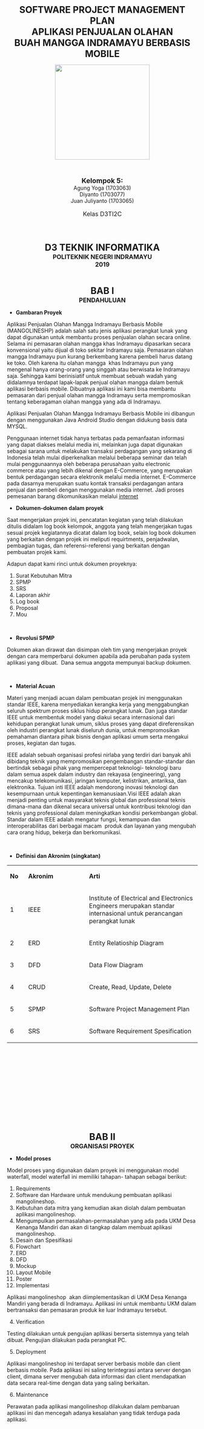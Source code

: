 <p align="center"><font size="5"><b>SOFTWARE PROJECT MANAGEMENT PLAN</b></font><br>
	<font size="5"><b>APLIKASI PENJUALAN OLAHAN</b></font><br>
	<font size="5"><b>BUAH MANGGA INDRAMAYU BERBASIS MOBILE</b></font><br></p>

<p align="center"><img src="Gambar/POLINDRA.png" width="250" height="250"></p>

<br>

<p align="center">
    <b><font size="4">Kelompok 5:</font></b><br>
    Agung Yoga (1703063) <br>
    Diyanto (1703077)<br>
    Juan Juliyanto (1703065)<br>
</p>
<center><font size="3"><p align="center">Kelas D3TI2C</p></font></center>

<br>

<br>

<p align="center"><b><font size="5">D3 TEKNIK INFORMATIKA</font></b><br>
<b><font size="3">POLITEKNIK NEGERI INDRAMAYU</font></b><br>
<b><font size="3">2019</font></b></p>
<p>&nbsp;</p>

<p align="center"><b><font size="5">BAB I</font></b><br>
<b><font size="3">PENDAHULUAN</font></b></p>
<ul>
<li><strong>Gambaran Proyek</strong></li>
</ul>
<p>Aplikasi Penjualan Olahan Mangga Indramayu Berbasis Mobile (MANGOLINESHP) adalah salah satu jenis aplikasi perangkat lunak yang dapat digunakan untuk membantu proses penjualan olahan secara online. Selama ini pemasaran olahan mangga khas Indramayu dipasarkan secara konvensional yaitu dijual di toko sekitar Indramayu saja. Pemasaran olahan mangga Indramayu pun kurang berkembang karena pembeli harus datang ke toko. Oleh karena itu olahan mangga&nbsp; khas Indramayu pun yang mengenal hanya orang-orang yang singgah atau berwisata ke Indramayu saja. Sehingga kami berinisiatif untuk membuat sebuah wadah yang didalamnya terdapat lapak-lapak penjual olahan mangga dalam bentuk aplikasi berbasis mobile. Dibuatnya aplikasi ini kami bisa membantu pemasaran dari penjual olahan mangga Indramayu serta mempromosikan tentang keberagaman olahan mangga yang ada di Indramayu.</p>
<p>Aplikasi Penjualan Olahan Mangga Indramayu Berbasis Mobile ini dibangun dengan menggunakan Java Android Studio dengan didukung basis data MYSQL.</p>
<p>Penggunaan internet tidak hanya terbatas pada pemanfaatan informasi yang dapat diakses melalui media ini, melainkan juga dapat digunakan sebagai sarana untuk melakukan transaksi perdagangan yang sekarang di Indonesia telah mulai diperkenalkan melalui beberapa seminar dan telah mulai penggunaannya oleh beberapa perusahaan yaitu electronic commerce atau yang lebih dikenal dengan E-Commerce, yang merupakan bentuk perdagangan secara elektronik melalui media internet. E-Commerce pada dasarnya merupakan suatu kontak transaksi perdagangan antara penjual dan pembeli dengan menggunakan media internet. Jadi proses pemesanan barang dikomunikasikan melalui <a href="http://bogordesain.com/manfaat-e-commerce-bagi-pengguna-bisnis-online">internet</a></p>
<ul>
<li><strong>Dokumen-dokumen dalam proyek</strong></li>
</ul>
<p>Saat mengerjakan projek ini, pencatatan kegiatan yang telah dilakukan ditulis didalam log book kelompok, anggota yang telah mengerjakan tugas sesuai projek kegiatannya dicatat dalam log book, selain log book dokumen yang berkaitan dengan projek ini meliputi requirtments, penjadwalan, pembagian tugas, dan referensi-referensi yang berkaitan dengan pembuatan projek kami.</p>
<p>Adapun dapat kami rinci untuk dokumen proyeknya:</p>
<ol>
<li>Surat Kebutuhan Mitra</li>
<li>SPMP</li>
<li>SRS</li>
<li>Laporan akhir</li>
<li>Log book</li>
<li>Proposal</li>
<li>Mou</li>
</ol>
<p>&nbsp;</p>
<ul>
<li><strong>Revolusi SPMP</strong></li>
</ul>
<p>Dokumen akan dirawat dan disimpan oleh tim yang mengerjakan proyek dengan cara memperbarui dokumen apabila ada perubahan pada system aplikasi yang dibuat.&nbsp; Dana semua anggota mempunyai backup dokumen.</p>
<p>&nbsp;</p>
<ul>
<li><strong>Material Acuan</strong></li>
</ul>
<p>Materi yang menjadi acuan dalam pembuatan projek ini menggunakan standar IEEE, karena menyediakan kerangka kerja yang menggabungkan seluruh spektrum proses siklus hidup perangkat lunak. Dan juga standar IEEE untuk membentuk model yang diakui secara internasional dari kehidupan perangkat lunak umum, siklus proses yang dapat direferensikan oleh industri perangkat lunak diseluruh dunia, untuk mempromosikan pemahaman diantara pihak bisnis dengan aplikasi umum serta mengakui proses, kegiatan dan tugas.</p>
<p>IEEE adalah sebuah organisasi profesi nirlaba yang terdiri dari banyak ahli dibidang teknik yang mempromosikan pengembangan standar-standar dan bertindak sebagai pihak yang mempercepat teknologi- teknologi baru dalam semua aspek dalam industry dan rekayasa (engineering), yang mencakup telekomunikasi, jaringan komputer, kelistrikan, antariksa, dan elektronika. Tujuan inti IEEE adalah mendorong inovasi teknologi dan kesempurnaan untuk kepentingan kemanusiaan.Visi IEEE adalah akan menjadi penting untuk masyarakat teknis global dan professional teknis dimana-mana dan dikenal secara universal untuk kontribusi teknologi dan teknis yang professional dalam meningkatkan kondisi perkembangan global. Standar dalam IEEE adalah mengatur fungsi, kemampuan dan interoperabilitas dari berbagai macam&nbsp; produk dan layanan yang mengubah cara orang hidup, bekerja dan berkomunikasi.</p>
<p>&nbsp;</p>
<ul>
<li><strong>Definisi dan Akronim (singkatan)</strong></li>
</ul>
<table width="501">
<tbody>
<tr>
<td width="34">
<p><strong>No</strong></p>
</td>
<td width="158">
<p><strong>Akronim</strong></p>
</td>
<td width="309">
<p><strong>Arti</strong></p>
</td>
</tr>
<tr>
<td width="34">
<p>1</p>
</td>
<td width="158">
<p>IEEE</p>
</td>
<td width="309">
<p>Institute of Electrical and Electronics Engineers merupakan standar internasional untuk perancangan perangkat lunak</p>
</td>
</tr>
<tr>
<td width="34">
<p>2</p>
</td>
<td width="158">
<p>ERD</p>
</td>
<td width="309">
<p>Entity Relatioship Diagram</p>
</td>
</tr>
<tr>
<td width="34">
<p>3</p>
</td>
<td width="158">
<p>DFD</p>
</td>
<td width="309">
<p>Data Flow Diagram</p>
</td>
</tr>
<tr>
<td width="34">
<p>4</p>
</td>
<td width="158">
<p>CRUD</p>
</td>
<td width="309">
<p>Create, Read, Update, Delete</p>
</td>
</tr>
<tr>
<td width="34">
<p>5</p>
</td>
<td width="158">
<p>SPMP</p>
</td>
<td width="309">
<p>Software Project Management Plan</p>
</td>
</tr>
<tr>
<td width="34">
<p>6</p>
</td>
<td width="158">
<p>SRS</p>
</td>
<td width="309">
<p>Software Requirement Spesification</p>
</td>
</tr>
</tbody>
</table>
<p><strong>&nbsp;</strong></p>
<p>&nbsp;</p>
<p>&nbsp;</p>
<p>&nbsp;</p>
<p><strong><br /> </strong></p>
<p><strong>&nbsp;</strong></p>
<p><strong>&nbsp;</strong></p>
<p align="center"><b><font size="5">BAB II</font></b><br>
<b><font size="3">ORGANISASI PROYEK</font></b></p>
<ul>
<li><strong>Model proses</strong></li>
</ul>
<p>Model proses yang digunakan dalam proyek ini menggunakan model waterfall, model waterfall ini memiliki tahapan- tahapan sebagai berikut:</p>
<ol>
<li>Requirements</li>
<li>Software dan Hardware untuk mendukung pembuatan aplikasi mangolineshop.</li>
<li>Kebutuhan data mitra yang kemudian akan diolah dalam pembuatan aplikasi mangolineshop.</li>
<li>Mengumpulkan permasalahan-permasalahan yang ada pada UKM Desa Kenanga Mandiri dan akan di tangkap dalam membuat aplikasi mangolineshop.</li>
<li>Desain dan Spesifikasi</li>
<li>Flowchart</li>
<li>ERD</li>
<li>DFD</li>
<li>Mockup</li>
<li>Layout Mobile</li>
<li>Poster</li>
<li>Implementasi</li>
</ol>
<p>Aplikasi mangolineshop&nbsp; akan diimplementasikan di UKM Desa Kenanga Mandiri yang berada di Indramayu. Aplikasi ini untuk membantu UKM dalam bertransaksi dan pemasaran produk ke luar Indramayu tersebut.</p>
<ol start="4">
<li>Verification</li>
</ol>
<p>Testing dilakukan untuk pengujian aplikasi berserta sistemnya yang telah dibuat. Pengujian dilakukan pada perangkat PC.</p>
<ol start="5">
<li>Deployment</li>
</ol>
<p>Aplikasi mangolineshop ini terdapat server berbasis mobile dan client berbasis mobile. Pada aplikasi ini saling terintegrasi antara server dengan client, dimana server mengubah data informasi dan client mendapatkan data secara real-time dengan data yang saling berkaitan.</p>
<ol start="6">
<li>Maintenance</li>
</ol>
<p>Perawatan pada aplikasi mangolineshop dilakukan dalam pembaruan aplikasi ini dan mencegah adanya kesalahan yang tidak terduga pada aplikasi.</p>
<p>&nbsp;</p>
<p>&nbsp;</p>
<p>&nbsp;</p>
<p>&nbsp;</p>
<p>&nbsp;</p>
<p>&nbsp;</p>
<ul>
<li><strong>Struktur organisasi</strong></li>
</ul>
<ol>
<li>Project Manager : Diyanto</li>
<li>Front End : Diyanto(Mobile), Juan Juliyanto(Web), Agung Yoga(Mobile)</li>
<li>Back End : Diyanto(Mobile), Juan Juliyanto(Web)</li>
<li>Dokumentasi : Agung Yoga,Juan Juliyanto</li>
</ol>
<p>&nbsp;</p>
<ul>
<li><strong>Batasan dan antarmuka organisasi</strong></li>
</ul>
<ol>
<li>Project Manager</li>
</ol>
<p>Interuksi mengenai project yang sedang dikerjaan, menangani konflik antar personal, serta memberikan solusi</p>
<ol start="2">
<li>Front End</li>
</ol>
<p>Mendesain tampilan aplikasi yang ingin dibuat.</p>
<ol start="3">
<li>Back End</li>
</ol>
<p>Mengaplikasikan rancangan aplikasi yang telah dibuat kedalam kode program yang membuat fitur- fitur yang dibuat berfungsi.</p>
<ol start="4">
<li>Dokumentasi</li>
</ol>
<p>Membuat dokumen- dokumen yang berhubungan dengan pembuatan aplikasi serta membuat laporan.</p>
<p>&nbsp;</p>
<ul>
<li><strong>Lingkup dan tanggungjawab</strong></li>
</ul>
<ol>
<li>Ketua Tim : Diyanto</li>
<li>Bertanggung jawab atas tujuan proyek</li>
<li>Mengawasi dan memonitoring jalannya pengerjaan proyek</li>
<li>Ketua Desain : Agung Yoga</li>
<li>Desain Logo</li>
<li>Desain Mockup</li>
<li>Mendesain User Interface web &amp; mobile.</li>
<li>Mendesain Poster</li>
<li>Ketua Programmer : Juan Juliyanto</li>
<li>Bertanggung jawab dalam pengerjaan program</li>
<li>Bertanggung jawab dalam menganalisa suatu alur program</li>
<li>Ketua Dokumentasi : Agung Yoga</li>
<li>Bertanggung jawab dalam pembuatan flowchart</li>
<li>Bertanggung jawab dalam pembuatan ERD</li>
<li>Bertanggung jawab dalam pembuatan DFD</li>
</ol>
<p align="center"><b><font size="5">BAB III</font></b><br>
<b><font size="3">PROSES MANAJERIAL</font></b></p>
<p><strong>&nbsp;</strong></p>
<ul>
<li><strong>Tujuan dan prioritas manajemen</strong></li>
</ul>
<p>&nbsp;&nbsp;&nbsp;&nbsp;&nbsp;&nbsp;&nbsp; Jadwal dan <em>budget</em> yang sudah dibuat tujuannya agar aplikasi yang kami buat berkualitas dan bermanfaat. Prioritas aplikasi pada desain sistem. dan untuk budget yang diprioritaskan pada bagian back end.</p>
<p><strong>&nbsp;</strong></p>
<ul>
<li><strong>Asumsi, keterkaitan, dan batasan</strong></li>
</ul>
<ol>
<li>Asumsi</li>
</ol>
<p>Di Indramayu banyak terdapat makanan khas Indramayu sebagai oleh-oleh ketika mengunjungi Kota Indramayu. Namun sistem pemasarannya masih manual. Sehingga kami menilai kurang efektif dan modern. Karena hal itu kami ingin membuat aplikasi mangolineshop untuk membuat sistem pada UKM Kenanga Mandiri berbasis mobile yang lebih modern.</p>
<ol start="2">
<li>Keterkaitan</li>
</ol>
<p>Keterkaitan dalam pembuatan aplikasi ini adalah ketersediaan alat yang ada.</p>
<ol start="3">
<li>Batasan</li>
<li>E-kCommerce berbasis Mobile</li>
<li>Untuk pemesanan diluar dan didalam Indramayu.</li>
</ol>
<p>&nbsp;</p>
<ul>
<li><strong>Manajemen resiko</strong></li>
</ul>
<ol>
<li>Terjadi kesalahan pencatatan admin</li>
<li>Terjadinya kesalahan perhitungan laporan keuangan karena kesalahan rumus dalam program</li>
<li>Tidak berfungsinya suatu fitur dalam aplikasi</li>
</ol>
<p>&nbsp;</p>
<ul>
<li><strong>Mekanisme monitoring dan kontroling</strong></li>
</ul>
<p>&nbsp;&nbsp;&nbsp;&nbsp;&nbsp;&nbsp;&nbsp; Monitoring dan kontroling dilakukan dengan cara mengadakan rapat apabila ada sesuatu yang salah mengenai aplikasi maupun personal.</p>
<p><strong>&nbsp;</strong></p>
<ul>
<li><strong>Perencanaan staf</strong></li>
</ul>
<ol>
<li>Ketua Tim : Diyanto</li>
<li>Front End : Agung Yoga(Mobile), Diyanto(Mobile),&nbsp; Juan Juliyanto(Web)</li>
<li>Back End : Diyanto (Mobile), Juan Juliyanto(Web)</li>
<li>Dokumentasi : Agung Yoga,Juan Juliyanto</li>
</ol>
<p>&nbsp;</p>
<p>&nbsp;</p>
<p align="center"><b><font size="5">BAB IV</font></b><br>
<b><font size="3">PROSES TEKNIS</font></b></p>
<p><strong>&nbsp;</strong></p>
<p>&nbsp;&nbsp;&nbsp;&nbsp;&nbsp;&nbsp;&nbsp;&nbsp;&nbsp;&nbsp;&nbsp;&nbsp;&nbsp; Aplikasi ini menggunakan pemrograman berbasis mobile dengan tampilan yang sederhana sehingga mudah digunakan dan aplikasi ini dapat memberikan update data yang real-time sehingga memberikan informasi yang akurat.</p>
<ul>
<li><strong>Metoda, <em>tools</em>, dan teknik</strong></li>
</ul>
<ol>
<li>Metoda</li>
</ol>
<p>Metoda yang digunakan untuk pembuatan aplikasi ini adalah dengan mengamati kebutuhan, mendesain, implementasi, integrase, dan uji coba.</p>
<ol start="2">
<li>Tools</li>
</ol>
<p>Tools yang digunakan dalam pembuatan aplikasi ini antara lain : XAMPP, Android Studio, Sublime Text 3, Laravel, Browser, Adobe XD, CorelDraw,Photoshop.</p>
<ol start="3">
<li>Teknik</li>
</ol>
<p>Teknik yang digunakan untuk membuat aplikasi ini adalah dengan menganalisis kebutuhan, kemudian melakukan implementasi terhadap hasil analisis tersebut, dan melakukan uji coba untuk memeriksa kelayakan aplikasi.</p>
<p>&nbsp;</p>
<ul>
<li><strong>Dokumentasi perangkat lunak</strong></li>
</ul>
<p>Untuk menjamin kualitas aplikasi yang dibuat kami menggunakan cara:</p>
<ol>
<li>Melakukan analisa kebutuhan</li>
<li>Mengimplementasikan kedalam aplikasi</li>
<li>Melakukan uji coba ketika ada perubahan</li>
</ol>
<p>&nbsp;</p>
<ul>
<li><strong>Fungsi-fungsi pendukung proyek</strong></li>
</ul>
<p>&nbsp;&nbsp;&nbsp;&nbsp;&nbsp;&nbsp;&nbsp; Aplikasi ini membutuhkan sistem analisis dan administrasi jaringan untuk mengelola aplikasi.</p>
<p>&nbsp;</p>
<p>&nbsp;</p>
<p align="center"><b><font size="5">BAB V</font></b><br>
<b><font size="3">PAKET PEKERJAAN</font></b></p>
<p><strong>&nbsp;</strong></p>
<ul>
<li><strong>Paket pekerjaan</strong></li>
</ul>
<ol>
<li>Project Manager : Diyanto</li>
<li>Mengawasi seluruh proses pengerjaan proyek dan memastikan setiap tahapan pembuatan proyek berjalan sesuai target.</li>
<li>Mengawasi seluruh personil tim dalam pengerjaan proyek</li>
<li>Front End : Agung Yoga(Mobile), Diyanto(Mobile), Juan Juliyanto(Web).</li>
<li>Membuat Mockup</li>
<li>Membuat Desain Aplikasi</li>
<li>Back End : Juan Juliyanto(Web), Diyanto(Mobile)</li>
<li>Membuat program untuk fitur- fitur yang ada pada aplikasi agar berfungsi.</li>
<li>Dokumentasi &nbsp;&nbsp;&nbsp;&nbsp;&nbsp;&nbsp;&nbsp;&nbsp;&nbsp;&nbsp;&nbsp; : Agung Yoga, Juan Juliyanto</li>
<li>Membuat dokumen-dokumen yang dibutuhkan dalam proses pembuatan aplikasi.</li>
</ol>
<p>&nbsp;</p>
<ul>
<li><strong>Ketergantungan/keterkaitan</strong></li>
</ul>
<p>Hubungan antara project manager dengan seluruh bagian personal sebagai pengatur semuanya dan memastikan semua langkah yang dilakukan sesuai tujuan pembuatan aplikasi. Back end mengaplikasikan semua fitur yang telah dibuat oleh Fron end dan dokumentasi membuat dokumen dari apa yang dilakukan project manager dan bagian personal lain.</p>
<p>&nbsp;</p>
<ul>
<li><strong>Kebutuhan sumber daya</strong></li>
</ul>
<p>Tabel 5.1&nbsp; Kebutuhan Sumber Daya Sofware</p>
<table width="478">
<tbody>
<tr>
<td width="39">
<p><strong>No</strong></p>
</td>
<td width="219">
<p><strong>Jenis Software</strong></p>
</td>
<td width="219">
<p><strong>Kebutuhan Software</strong></p>
</td>
</tr>
<tr>
<td width="39">
<p>1</p>
</td>
<td width="219">
<p>Sistem Operasi</p>
</td>
<td width="219">
<p>Windows 10 atau higher</p>
</td>
</tr>
<tr>
<td width="39">
<p>2</p>
</td>
<td width="219">
<p>Bahasa Pemrograman</p>
</td>
<td width="219">
<p>Java</p>
</td>
</tr>
<tr>
<td width="39">
<p>3</p>
</td>
<td width="219">
<p>Software Pengolah</p>
</td>
<td width="219">
<p>Laravel dan Sublime Text 3</p>
</td>
</tr>
<tr>
<td width="39">
<p>4</p>
</td>
<td width="219">
<p>Database Engine</p>
</td>
<td width="219">
<p>MYSQL</p>
</td>
</tr>
<tr>
<td width="39">
<p>5</p>
</td>
<td width="219">
<p>Software Pendukung</p>
</td>
<td width="219">
<p>Adobe Photoshop, AdobeXD dan Corel Draw</p>
</td>
</tr>
</tbody>
</table>
<p>&nbsp;</p>
<p>&nbsp;</p>
<p>&nbsp;</p>
<p>Tabel 5.2&nbsp; Kebutuhan Sumber Daya Hardware</p>
<table width="468">
<tbody>
<tr>
<td width="39">
<p><strong>No</strong></p>
</td>
<td width="215">
<p><strong>Jenis Hardware</strong></p>
</td>
<td width="215">
<p><strong>Kebutuhan Software</strong></p>
</td>
</tr>
<tr>
<td width="39">
<p>1</p>
</td>
<td width="215">
<p>Processor</p>
</td>
<td width="215">
<p>Minimal Core i3 or higher</p>
</td>
</tr>
<tr>
<td width="39">
<p>2</p>
</td>
<td width="215">
<p>Memory (RAM)</p>
</td>
<td width="215">
<p>Minimal 4 GB or higher</p>
</td>
</tr>
<tr>
<td width="39">
<p>3</p>
</td>
<td width="215">
<p>Penyimpanan (Harddisk)</p>
</td>
<td width="215">
<p>Minimal 4 GB free space</p>
</td>
</tr>
<tr>
<td width="39">
<p>4</p>
</td>
<td width="215">
<p>Monitor</p>
</td>
<td width="215">
<p>Resolusi 1240 x 768 colors 5</p>
</td>
</tr>
<tr>
<td width="39">
<p>5</p>
</td>
<td width="215">
<p>Keyboard dan Mouse</p>
</td>
<td width="215">
<p>Compatible with Windows</p>
</td>
</tr>
</tbody>
</table>
<p>&nbsp;</p>
<ul>
<li><strong>Alokasi <em>budget</em> dan sumber daya</strong></li>
</ul>
<p><strong>&nbsp;</strong></p>
<p>Tabel 5.4.1 Estimasi Biaya Sofware</p>
<table width="473">
<tbody>
<tr>
<td width="52">
<p><strong>No</strong></p>
</td>
<td width="420">
<p><strong>Kebutuhan Software</strong></p>
</td>
</tr>
<tr>
<td width="52">
<p>1</p>
</td>
<td width="420">
<p>Windows 10 atau higher</p>
</td>
</tr>
<tr>
<td width="52">
<p>2</p>
</td>
<td width="420">
<p>Laravel</p>
</td>
</tr>
<tr>
<td width="52">
<p>3</p>
</td>
<td width="420">
<p>Microsoft Office</p>
</td>
</tr>
<tr>
<td width="52">
<p>4</p>
</td>
<td width="420">
<p>Adobe XD</p>
</td>
</tr>
<tr>
<td width="52">
<p>5</p>
</td>
<td width="420">
<p>Corel Draw X7</p>
</td>
</tr>
<tr>
<td width="52">
<p>6</p>
</td>
<td width="420">
<p>Sublime Text 3</p>
</td>
</tr>
<tr>
<td width="52">
<p>7</p>
</td>
<td width="420">
<p>MYSQL</p>
</td>
</tr>
<tr>
<td width="52">
<p>8</p>
</td>
<td width="420">
<p>Android Studio</p>
</td>
</tr>
</tbody>
</table>
<p>&nbsp;</p>
<p>&nbsp;</p>
<p>&nbsp;</p>
<ul>
<li><strong>Estimasi Biaya Hardware</strong></li>
</ul>
<p>Tabel 5.4.2&nbsp; Estimasi Biaya Hardware</p>
<table width="406">
<tbody>
<tr>
<td width="34">
<p>No</p>
</td>
<td width="129">
<p>Jenis Hardware</p>
</td>
<td width="243">
<p>Kebutuhan Hardware</p>
</td>
</tr>
<tr>
<td rowspan="6" width="34">
<p><strong>1</strong></p>
</td>
<td rowspan="6" width="129">
<p><strong>PC</strong></p>
</td>
<td width="243">
<p><strong>Minimal Core i3 or higher</strong></p>
</td>
</tr>
<tr>
<td width="243">
<p>Minimal RAM 4 GB or higher</p>
</td>
</tr>
<tr>
<td width="243">
<p>Minimal 4 GB free Space Storage</p>
</td>
</tr>
<tr>
<td width="243">
<p>Resolusi 1240 x 768 colors 5</p>
</td>
</tr>
<tr>
<td width="243">
<p>Keyboard</p>
</td>
</tr>
<tr>
<td width="243">
<p>Mouse</p>
</td>
</tr>
<tr>
<td rowspan="4" width="34">
<p><strong>2</strong></p>
</td>
<td rowspan="4">
<p><strong>SmartPhone</strong></p>
</td>
<td width="243">
<p>Minimal Procesor MTK</p>
</td>
</tr>
<tr>
<td width="243">
<p>Minimal RAM 1 GB</p>
</td>
</tr>
<tr>
<td width="243">
<p>Resolusi HD</p>
</td>
</tr>
<tr>
<td width="243">
<p>Memori Internal 4 GB</p>
</td>
</tr>
</tbody>
</table>
<p>&nbsp;</p>
<ul>
<li><strong>Estimasi Biaya Lain- Lain</strong></li>
</ul>
<table width="397">
<tbody>
<tr>
<td width="34">
<p><strong>No</strong></p>
</td>
<td width="128">
<p><strong>Keterangan</strong></p>
</td>
<td width="235">
<p><strong>Biaya</strong></p>
</td>
</tr>
<tr>
<td width="34">
<p>1</p>
</td>
<td width="128">
<p>Survei ke mitra</p>
</td>
<td width="235">
<p>100.000</p>
</td>
</tr>
<tr>
<td width="34">
<p>2</p>
</td>
<td>
<p>Dokumentasi</p>
</td>
<td width="235">
<p>200.000</p>
</td>
</tr>
<tr>
<td width="34">
<p>3</p>
</td>
<td>
<p>1 Unit PC</p>
</td>
<td width="235">
<p>3.000.000</p>
</td>
</tr>
<tr>
<td width="34">
<p>4</p>
</td>
<td>
<p>Hosting+Domain</p>
</td>
<td width="235">
<p>200.000</p>
</td>
</tr>
<tr>
<td width="34">
<p>5</p>
</td>
<td>
<p>Lain-lain</p>
</td>
<td width="235">
<p>150.000</p>
</td>
</tr>
<tr>
<td colspan="2" width="162">
<p>Total</p>
</td>
<td width="235">
<p>3.650.000</p>
</td>
</tr>
</tbody>
</table>
<p>Tabel 5.4.3&nbsp; Estimasi Biaya Lain- Lain</p>
<p>&nbsp;</p>
<p>&nbsp;</p>
<p>&nbsp;</p>
<p>&nbsp;</p>
<p><strong>&nbsp;</strong></p>
<ul>
<li><strong>Jadwal</strong></li>
</ul>
<p align="left"><img src="Gambar/jadwal.png" width="800" height="600"></p>